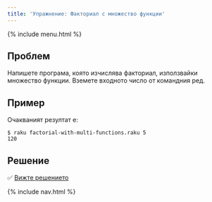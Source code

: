 ```yaml
---
title: 'Упражнение: Факториал с множество функции'
---
```


{% include menu.html %}

## Проблем

Напишете програма, която изчислява факториал, използвайки множество функции. Вземете входното число от командния ред.

## Пример

Очакваният резултат е:

```console
$ raku factorial-with-multi-functions.raku 5
120
```

## Решение

✅ [Вижте решението](solution)

{% include nav.html %}